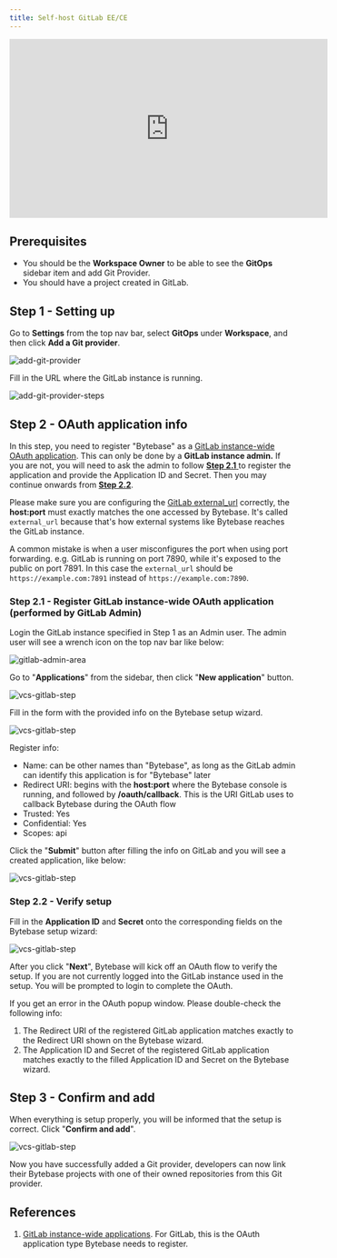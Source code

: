 ```yaml
---
title: Self-host GitLab EE/CE
---
```


<iframe width="560" height="315" src="https://www.youtube.com/embed/51_bL7Vnqww" title="YouTube video player" frameborder="0" allow="accelerometer; autoplay; clipboard-write; encrypted-media; gyroscope; picture-in-picture" allowfullscreen></iframe>

## Prerequisites

- You should be the **Workspace Owner** to be able to see the **GitOps** sidebar item and add Git Provider.
- You should have a project created in GitLab.

## Step 1 - Setting up

Go to **Settings** from the top nav bar, select **GitOps** under **Workspace**, and then click **Add a Git provider**.

![add-git-provider](/static/docs/vcs-integration/add-git-provider/add-git-provider.webp)

Fill in the URL where the GitLab instance is running.

![add-git-provider-steps](/static/docs/vcs-integration/add-git-provider/add-git-provider-step1.webp)

## Step 2 - OAuth application info

<hint-block type="warning">

In this step, you need to register "Bytebase" as a [GitLab instance-wide OAuth application](https://docs.gitlab.com/ee/integration/oauth_provider.html#instance-wide-applications). This can only be done by a **GitLab instance admin.** If you are not, you will need to ask the admin to follow [**Step 2.1** ](#step-21---register-gitlab-instance-wide-oauth-application-performed-by-gitlab-admin)to register the application and provide the Application ID and Secret. Then you may continue onwards from [**Step 2.2**](#step-22---verify-setup).

</hint-block>

<hint-block type="warning">

Please make sure you are configuring the [GitLab external_url](https://docs.gitlab.com/omnibus/settings/configuration.html#configure-the-external-url-for-gitlab) correctly, the **host:port** must exactly matches the one accessed by Bytebase. It's called `external_url` because that's how external systems like Bytebase reaches the GitLab instance.

A common mistake is when a user misconfigures the port when using port forwarding. e.g. GitLab is running on port 7890, while it's exposed to the public on port 7891. In this case the `external_url` should be `https://example.com:7891` instead of `https://example.com:7890`.

</hint-block>

### Step 2.1 - Register GitLab instance-wide OAuth application (performed by GitLab Admin)

Login the GitLab instance specified in Step 1 as an Admin user. The admin user will see a wrench icon on the top nav bar like below:

![gitlab-admin-area](/static/docs/vcs-integration/add-git-provider/gitlab-admin-area.webp)

Go to "**Applications**" from the sidebar, then click "**New application**" button.

![vcs-gitlab-step](/static/docs/vcs-integration/add-git-provider/vcs-gitlab-step1.webp)

Fill in the form with the provided info on the Bytebase setup wizard.

![vcs-gitlab-step](/static/docs/vcs-integration/add-git-provider/vcs-gitlab-step2.webp)

Register info:

- Name: can be other names than "Bytebase", as long as the GitLab admin can identify this application is for "Bytebase" later
- Redirect URI: begins with the **host:port** where the Bytebase console is running, and followed by **/oauth/callback**. This is the URI GitLab uses to callback Bytebase during the OAuth flow
- Trusted: Yes
- Confidential: Yes
- Scopes: api

Click the "**Submit**" button after filling the info on GitLab and you will see a created application, like below:

![vcs-gitlab-step](/static/docs/vcs-integration/add-git-provider/vcs-gitlab-step3.webp)

### Step 2.2 - Verify setup

Fill in the **Application ID** and **Secret** onto the corresponding fields on the Bytebase setup wizard:

![vcs-gitlab-step](/static/docs/vcs-integration/add-git-provider/vcs-gitlab-step4.webp)

After you click "**Next**", Bytebase will kick off an OAuth flow to verify the setup. If you are not currently logged into the GitLab instance used in the setup. You will be prompted to login to complete the OAuth.

<hint-block type="info">

If you get an error in the OAuth popup window. Please double-check the following info:

1. The Redirect URI of the registered GitLab application matches exactly to the Redirect URI shown on the Bytebase wizard.
2. The Application ID and Secret of the registered GitLab application matches exactly to
   the filled Application ID and Secret on the Bytebase wizard.

</hint-block>

## Step 3 - Confirm and add

When everything is setup properly, you will be informed that the setup is correct. Click "**Confirm and add**".

![vcs-gitlab-step](/static/docs/vcs-integration/add-git-provider/vcs-gitlab-step5.webp)

Now you have successfully added a Git provider, developers can now link their Bytebase projects with one of their owned repositories from this Git provider.

## References

1. [GitLab instance-wide applications](https://docs.gitlab.com/ee/integration/oauth_provider.html#instance-wide-applications). For GitLab, this is the OAuth application type Bytebase needs to register.
